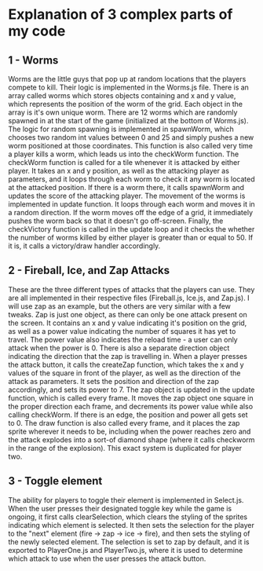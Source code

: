 # Explanation of 3 complex parts of my code

## 1 - Worms

Worms are the little guys that pop up at random locations that the players compete to kill. Their logic is implemented in the Worms.js file. There is an array called worms which stores objects containing and x and y value, which represents the position of the worm of the grid. Each object in the array is it's own unique worm. There are 12 worms which are randomly spawned in at the start of the game (initialized at the bottom of Worms.js). The logic for random spawning is implemented in spawnWorm, which chooses two random int values between 0 and 25 and simply pushes a new worm positioned at those coordinates. This function is also called very time a player kills a worm, which leads us into the checkWorm function. The checkWorm function is called for a tile whenever it is attacked by either player. It takes an x and y position, as well as the attacking player as parameters, and it loops through each worm to check it any worm is located at the attacked position. If there is a worm there, it calls spawnWorm and updates the score of the attacking player. The movement of the worms is implemented in update function. It loops through each worm and moves it in a random direction. If the worm moves off the edge of a grid, it immediately pushes the worm back so that it doesn't go off-screen. Finally, the checkVictory function is called in the update loop and it checks the whether the number of worms killed by either player is greater than or equal to 50. If it is, it calls a victory/draw handler accordingly.

## 2 - Fireball, Ice, and Zap Attacks

These are the three different types of attacks that the players can use. They are all implemented in their respective files (Fireball.js, Ice.js, and Zap.js). I will use zap as an example, but the others are very similar with a few tweaks. Zap is just one object, as there can only be one attack present on the screen. It contains an x and y value indicating it's position on the grid, as well as a power value indicating the number of squares it has yet to travel. The power value also indicates the reload time - a user can only attack when the power is 0. There is also a separate direction object indicating the direction that the zap is travelling in. When a player presses the attack button, it calls the createZap function, which takes the x and y values of the square in front of the player, as well as the direction of the attack as parameters. It sets the position and direction of the zap accordingly, and sets its power to 7. The zap object is updated in the update function, which is called every frame. It moves the zap object one square in the proper direction each frame, and decrements its power value while also calling checkWorm. If there is an edge, the position and power all gets set to 0. The draw function is also called every frame, and it places the zap sprite wherever it needs to be, including when the power reaches zero and the attack explodes into a sort-of diamond shape (where it calls checkworm in the range of the explosion). This exact system is duplicated for player two.

## 3 - Toggle element

The ability for players to toggle their element is implemented in Select.js. When the user presses their designated toggle key while the game is ongoing, it first calls clearSelection, which clears the styling of the sprites indicating which element is selected. It then sets the selection for the player to the "next" element (fire -> zap -> ice -> fire), and then sets the styling of the newly selected element. The selection is set to zap by default, and it is exported to PlayerOne.js and PlayerTwo.js, where it is used to determine which attack to use when the user presses the attack button.